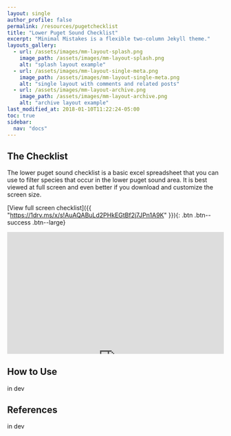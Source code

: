 ```yaml
---
layout: single
author_profile: false
permalink: /resources/pugetchecklist
title: "Lower Puget Sound Checklist"
excerpt: "Minimal Mistakes is a flexible two-column Jekyll theme."
layouts_gallery:
  - url: /assets/images/mm-layout-splash.png
    image_path: /assets/images/mm-layout-splash.png
    alt: "splash layout example"
  - url: /assets/images/mm-layout-single-meta.png
    image_path: /assets/images/mm-layout-single-meta.png
    alt: "single layout with comments and related posts"
  - url: /assets/images/mm-layout-archive.png
    image_path: /assets/images/mm-layout-archive.png
    alt: "archive layout example"
last_modified_at: 2018-01-10T11:22:24-05:00
toc: true
sidebar:
  nav: "docs"
---
```

## The Checklist

The lower puget sound checklist is a basic excel spreadsheet that you can use to filter species that occur in the lower puget sound area. It is best viewed at full screen and even better if you download and customize the screen size.

[View full screen checklist]({{ "https://1drv.ms/x/s!AuAQABuLd2PHkEGtBf2j7JPn1A9K" }}){: .btn .btn--success .btn--large}

<style>.embed-container { position: relative; padding-bottom: 56.25%; height: 0; overflow: hidden; max-width: 100%; } .embed-container iframe, .embed-container object, .embed-container embed { position: absolute; top: 0; left: 0; width: 100%; height: 600px; }</style><div class='embed-container'><iframe src="https://onedrive.live.com/embed?resid=C763778B1B0010E0%212111&authkey=%21AJkbBM6IVBbfLVU&em=2&ActiveCell=a1&wdHideGridlines=True&wdHideHeaders=True&wdDownloadButton=True&wdInConfigurator=True" frameborder='0' allowfullscreen></iframe></div>



## How to Use

in dev

## References

in dev


